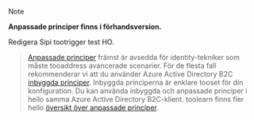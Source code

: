 > [!NOTE]
> **Anpassade principer finns i förhandsversion.**

Redigera Sipi tootrigger test HO.

> [Anpassade principer](..\articles\active-directory-b2c\active-directory-b2c-overview-custom.md#custom-policies) främst är avsedda för identity-tekniker som måste tooaddress avancerade scenarier. För de flesta fall rekommenderar vi att du använder Azure Active Directory B2C [inbyggda principer](..\articles\active-directory-b2c\active-directory-b2c-overview-custom.md). Inbyggda principerna är enklare tooset för din konfiguration. Du kan använda inbyggda och anpassade principer i hello samma Azure Active Directory B2C-klient. toolearn finns fler hello [översikt över anpassade principer](..\articles\active-directory-b2c\active-directory-b2c-overview-custom.md).

